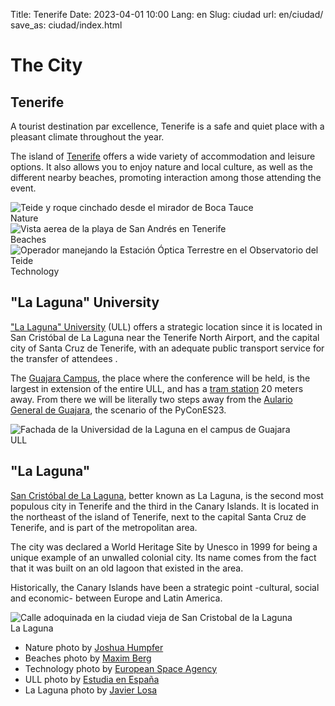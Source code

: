 Title: Tenerife
Date: 2023-04-01 10:00
Lang: en
Slug: ciudad
url: en/ciudad/
save_as: ciudad/index.html


# The City

## Tenerife

A tourist destination par excellence, Tenerife is a safe and quiet place with
a pleasant climate throughout the year.

The island of [Tenerife](https://www.holaislascanarias.com/tenerife/) offers
a wide variety of accommodation and leisure options. It also allows you to
enjoy nature and local culture, as well as the different nearby beaches,
promoting interaction among those attending the event.

<div class="center">
  <div class="item">
    <div class="polaroid">
      <img src="../theme/assets/images/ciudad/naturaleza.jpg"
      alt="Teide y roque cinchado desde el mirador de Boca Tauce"/>
      <div class="caption">Nature</div>
    </div>
  </div>

  <div class="item">
    <div class="polaroid">
      <img src="../theme/assets/images/ciudad/playas.jpg"
      alt="Vista aerea de la playa de San Andrés en Tenerife" />
      <div class="caption">Beaches</div>
    </div>
  </div>

  <div class="item">
    <div class="polaroid">
      <img src="../theme/assets/images/ciudad/tecnologia.jpg"
      alt="Operador manejando la Estación Óptica Terrestre en el Observatorio del Teide" />
      <div class="caption">Technology</div>
    </div>
  </div>
</div>


## "La Laguna" University

["La Laguna" University](https://www.ull.es/) (ULL) offers a strategic location
since it is located in San Cristóbal de La Laguna near the Tenerife North
Airport, and the capital city of Santa Cruz de Tenerife, with an adequate
public transport service for the transfer of attendees .

The [Guajara Campus](https://www.ull.es/la-universidad/campus/#campus_guajara),
the place where the conference will be held, is the largest in extension of the
entire ULL, and has a [tram station](https://goo.gl/maps/tZ9eQTcGebhxqZ9P8) 20
meters away. From there we will be literally two steps away from the [Aulario
General de
Guajara](https://www.ull.es/portal/puertas-abiertas/aulario-general-de-guajara/),
the scenario of the PyConES23.

<div class="center">
  <div class="item">
    <div class="polaroid">
      <img src="../theme/assets/images/ciudad/ull.jpg"
      alt="Fachada de la Universidad de la Laguna en el campus de Guajara" />
      <div class="caption">ULL</div>
    </div>
  </div>
</div>

## "La Laguna"

[San Cristóbal de La Laguna](https://turismo.aytolalaguna.es/), better known as
La Laguna, is the second most populous city in Tenerife and the third in the
Canary Islands. It is located in the northeast of the island of Tenerife, next
to the capital Santa Cruz de Tenerife, and is part of the metropolitan area.

The city was declared a World Heritage Site by Unesco in 1999 for being
a unique example of an unwalled colonial city. Its name comes from the fact
that it was built on an old lagoon that existed in the area.

Historically, the Canary Islands have been a strategic point -cultural, social
and economic- between Europe and Latin America.

<div class="center">
  <div class="item">
    <div class="polaroid">
      <img src="../theme/assets/images/ciudad/lalaguna.jpg"
      alt="Calle adoquinada en la ciudad vieja de San Cristobal de la Laguna"
      />
      <div class="caption">La Laguna</div>
    </div>
  </div>
</div>

* Nature photo by
  [Joshua Humpfer](https://unsplash.com/@jhvisuals_de?utm_source=unsplash&utm_medium=referral&utm_content=creditCopyText)
* Beaches photo by
  [Maxim Berg](https://unsplash.com/@maxberg?utm_source=unsplash&utm_medium=referral&utm_content=creditCopyText)
* Technology photo by
  [European Space Agency](https://flickr.com/photos/europeanspaceagency/33199668323/)
* ULL photo by
  [Estudia en España](https://www.estudia-en-espana.com/mejores-universidades-de-espana/universidad-de-la-laguna/)
* La Laguna photo by
  [Javier Losa](https://www.flickr.com/photos/javier_losa/6700465521/)
